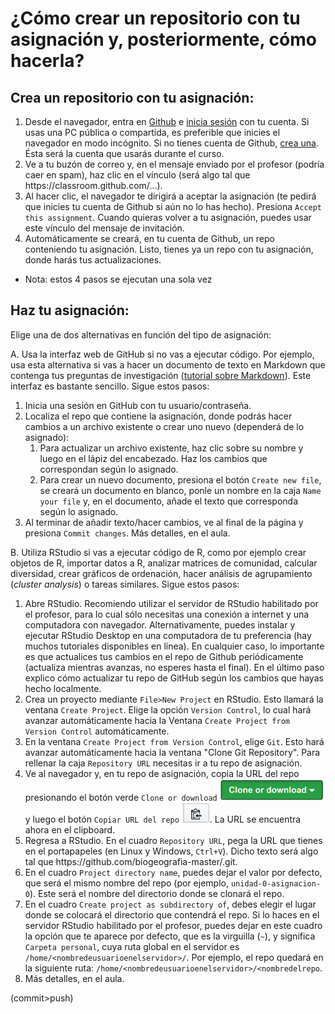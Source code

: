 # ¿Cómo crear un repositorio con tu asignación y, posteriormente, cómo hacerla?

## Crea un repositorio con tu asignación:

1. Desde el navegador, entra en [Github](https://github.com/) e [inicia sesión](https://github.com/login) con tu cuenta. Si usas una PC pública o compartida, es preferible que inicies el navegador en modo incógnito. Si no tienes cuenta de Github, [crea una](https://github.com/join). Ésta será la cuenta que usarás durante el curso.
2. Ve a tu buzón de correo y, en el mensaje enviado por el profesor (podría caer en spam), haz clic en el vínculo (será algo tal que https://<i></i>classroom.github.com/...).
3. Al hacer clic, el navegador te dirigirá a aceptar la asignación (te pedirá que inicies tu cuenta de Github si aún no lo has hecho). Presiona `Accept this assignment`. Cuando quieras volver a tu asignación, puedes usar este vínculo del mensaje de invitación.
4. Automáticamente se creará, en tu cuenta de Github, un repo conteniendo tu asignación. Listo, tienes ya un repo con tu asignación, donde harás tus actualizaciones.

* Nota: estos 4 pasos se ejecutan una sola vez

## Haz tu asignación:

Elige una de dos alternativas en función del tipo de asignación:

A. Usa la interfaz web de GitHub si no vas a ejecutar código. Por ejemplo, usa esta alternativa si vas a hacer un documento de texto en Markdown que contenga tus preguntas de investigación ([tutorial sobre Markdown](https://www.youtube.com/watch?v=y6XdzBNC0_0)). Este interfaz es bastante sencillo. Sigue estos pasos:

1. Inicia una sesión en GitHub con tu usuario/contraseña.
2. Localiza el repo que contiene la asignación, donde podrás hacer cambios a un archivo existente o crear uno nuevo (dependerá de lo asignado):
    1. Para actualizar un archivo existente, haz clic sobre su nombre y luego en el lápiz del encabezado. Haz los cambios que correspondan según lo asignado.
    2. Para crear un nuevo documento, presiona el botón `Create new file`, se creará un documento en blanco, ponle un nombre en la caja `Name your file` y, en el documento, añade el texto que corresponda según lo asignado.
3. Al terminar de añadir texto/hacer cambios, ve al final de la página y presiona `Commit changes`. Más detalles, en el aula.

B. Utiliza RStudio si vas a ejecutar código de R, como por ejemplo crear objetos de R, importar datos a R, analizar matrices de comunidad, calcular diversidad, crear gráficos de ordenación, hacer análisis de agrupamiento (*cluster analysis*) o tareas similares. Sigue estos pasos:

1. Abre RStudio. Recomiendo utilizar el servidor de RStudio habilitado por el profesor, para lo cual sólo necesitas una conexión a internet y una computadora con navegador. Alternativamente, puedes instalar y ejecutar RStudio Desktop en una computadora de tu preferencia (hay muchos tutoriales disponibles en línea). En cualquier caso, lo importante es que actualices tus cambios en el repo de Github periódicamente (actualiza mientras avanzas, no esperes hasta el final). En el último paso explico cómo actualizar tu repo de GitHub según los cambios que hayas hecho localmente.
2. Crea un proyecto mediante `File>New Project` en RStudio. Esto llamará la ventana `Create Project`. Elige la opción `Version Control`, lo cual hará avanzar automáticamente hacia la Ventana `Create Project from Version Control` automáticamente.
3. En la ventana `Create Project from Version Control`, elige `Git`. Esto hará avanzar automáticamente hacia la ventana "Clone Git Repository". Para rellenar la caja `Repository URL` necesitas ir a tu repo de asignación.
4. Ve al navegador y, en tu repo de asignación, copia la URL del repo presionando el botón verde `Clone or download` ![](img/bt_clone_or_download.png) y luego el botón `Copiar URL del repo` ![](img/bt_copy_repo_url.png). La URL se encuentra ahora en el clipboard.
5. Regresa a RStudio. En el cuadro `Repository URL`, pega la URL que tienes en el portapapeles (en Linux y Windows, `Ctrl+V`). Dicho texto será algo tal que https://<i></i>github.com/biogeografia-master/<nombredelrepo>.git.
6. En el cuadro `Project directory name`, puedes dejar el valor por defecto, que será el mismo nombre del repo (por ejemplo, `unidad-0-asignacion-0`). Este será el nombre del directorio donde se clonará el repo.
7. En el cuadro `Create project as subdirectory of`, debes elegir el lugar donde se colocará el directorio que contendrá el repo. Si lo haces en el servidor RStudio habilitado por el profesor, puedes dejar en este cuadro la opción que te aparece por defecto, que es la virguilla (`~`), y significa `Carpeta personal`, cuya ruta global en el servidor es `/home/<nombredeusuarioenelservidor>/`. Por ejemplo, el repo quedará en la siguiente ruta: `/home/<nombredeusuarioenelservidor>/<nombredelrepo`.
8. Más detalles, en el aula.


(commit>push) 

